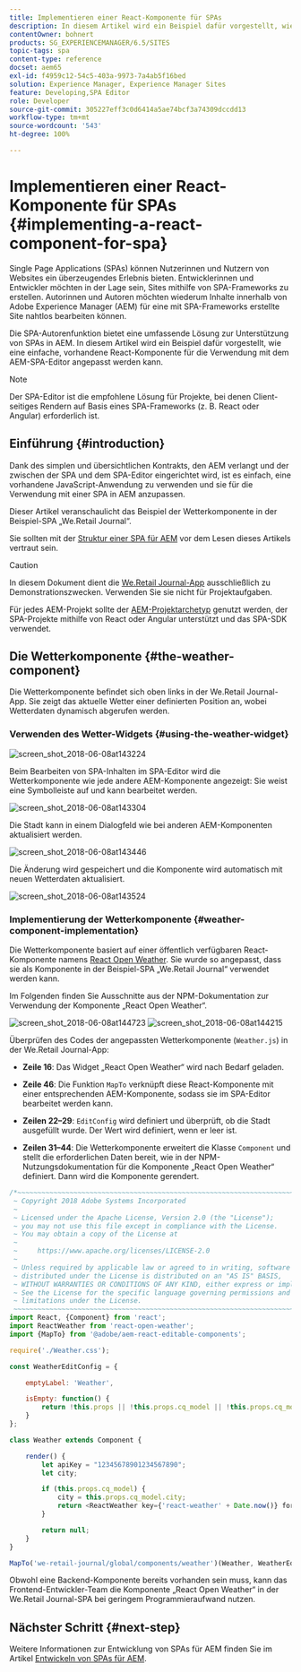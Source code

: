 ```yaml
---
title: Implementieren einer React-Komponente für SPAs
description: In diesem Artikel wird ein Beispiel dafür vorgestellt, wie eine einfache, vorhandene React-Komponente für den Adobe Experience Manager(AEM)-SPA-Editor angepasst werden kann.
contentOwner: bohnert
products: SG_EXPERIENCEMANAGER/6.5/SITES
topic-tags: spa
content-type: reference
docset: aem65
exl-id: f4959c12-54c5-403a-9973-7a4ab5f16bed
solution: Experience Manager, Experience Manager Sites
feature: Developing,SPA Editor
role: Developer
source-git-commit: 305227eff3c0d6414a5ae74bcf3a74309dccdd13
workflow-type: tm+mt
source-wordcount: '543'
ht-degree: 100%

---
```


# Implementieren einer React-Komponente für SPAs {#implementing-a-react-component-for-spa}

Single Page Applications (SPAs) können Nutzerinnen und Nutzern von Websites ein überzeugendes Erlebnis bieten. Entwicklerinnen und Entwickler möchten in der Lage sein, Sites mithilfe von SPA-Frameworks zu erstellen. Autorinnen und Autoren möchten wiederum Inhalte innerhalb von Adobe Experience Manager (AEM) für eine mit SPA-Frameworks erstellte Site nahtlos bearbeiten können.

Die SPA-Autorenfunktion bietet eine umfassende Lösung zur Unterstützung von SPAs in AEM. In diesem Artikel wird ein Beispiel dafür vorgestellt, wie eine einfache, vorhandene React-Komponente für die Verwendung mit dem AEM-SPA-Editor angepasst werden kann.

>[!NOTE]
>
>Der SPA-Editor ist die empfohlene Lösung für Projekte, bei denen Client-seitiges Rendern auf Basis eines SPA-Frameworks (z. B. React oder Angular) erforderlich ist.

## Einführung {#introduction}

Dank des simplen und übersichtlichen Kontrakts, den AEM verlangt und der zwischen der SPA und dem SPA-Editor eingerichtet wird, ist es einfach, eine vorhandene JavaScript-Anwendung zu verwenden und sie für die Verwendung mit einer SPA in AEM anzupassen.

Dieser Artikel veranschaulicht das Beispiel der Wetterkomponente in der Beispiel-SPA „We.Retail Journal“.

Sie sollten mit der [Struktur einer SPA für AEM](/help/sites-developing/spa-getting-started-react.md) vor dem Lesen dieses Artikels vertraut sein.

>[!CAUTION]
>In diesem Dokument dient die [We.Retail Journal-App](https://github.com/adobe/aem-sample-we-retail-journal) ausschließlich zu Demonstrationszwecken. Verwenden Sie sie nicht für Projektaufgaben.
>
>Für jedes AEM-Projekt sollte der [AEM-Projektarchetyp](https://experienceleague.adobe.com/docs/experience-manager-core-components/using/developing/archetype/overview.html?lang=de) genutzt werden, der SPA-Projekte mithilfe von React oder Angular unterstützt und das SPA-SDK verwendet.

## Die Wetterkomponente {#the-weather-component}

Die Wetterkomponente befindet sich oben links in der We.Retail Journal-App. Sie zeigt das aktuelle Wetter einer definierten Position an, wobei Wetterdaten dynamisch abgerufen werden.

### Verwenden des Wetter-Widgets {#using-the-weather-widget}

![screen_shot_2018-06-08at143224](assets/screen_shot_2018-06-08at143224.png)

Beim Bearbeiten von SPA-Inhalten im SPA-Editor wird die Wetterkomponente wie jede andere AEM-Komponente angezeigt: Sie weist eine Symbolleiste auf und kann bearbeitet werden.

![screen_shot_2018-06-08at143304](assets/screen_shot_2018-06-08at143304.png)

Die Stadt kann in einem Dialogfeld wie bei anderen AEM-Komponenten aktualisiert werden.

![screen_shot_2018-06-08at143446](assets/screen_shot_2018-06-08at143446.png)

Die Änderung wird gespeichert und die Komponente wird automatisch mit neuen Wetterdaten aktualisiert.

![screen_shot_2018-06-08at143524](assets/screen_shot_2018-06-08at143524.png)

### Implementierung der Wetterkomponente {#weather-component-implementation}

Die Wetterkomponente basiert auf einer öffentlich verfügbaren React-Komponente namens [React Open Weather](https://www.npmjs.com/package/react-open-weather). Sie wurde so angepasst, dass sie als Komponente in der Beispiel-SPA „We.Retail Journal“ verwendet werden kann.

Im Folgenden finden Sie Ausschnitte aus der NPM-Dokumentation zur Verwendung der Komponente „React Open Weather“.

![screen_shot_2018-06-08at144723](assets/screen_shot_2018-06-08at144723.png) ![screen_shot_2018-06-08at144215](assets/screen_shot_2018-06-08at144215.png)

Überprüfen des Codes der angepassten Wetterkomponente (`Weather.js`) in der We.Retail Journal-App:

* **Zeile 16**: Das Widget „React Open Weather“ wird nach Bedarf geladen.
* **Zeile 46**: Die Funktion `MapTo` verknüpft diese React-Komponente mit einer entsprechenden AEM-Komponente, sodass sie im SPA-Editor bearbeitet werden kann.

* **Zeilen 22–29**: `EditConfig` wird definiert und überprüft, ob die Stadt ausgefüllt wurde. Der Wert wird definiert, wenn er leer ist.

* **Zeilen 31–44**: Die Wetterkomponente erweitert die Klasse `Component` und stellt die erforderlichen Daten bereit, wie in der NPM-Nutzungsdokumentation für die Komponente „React Open Weather“ definiert. Dann wird die Komponente gerendert.

```javascript
/*~~~~~~~~~~~~~~~~~~~~~~~~~~~~~~~~~~~~~~~~~~~~~~~~~~~~~~~~~~~~~~~~~~~~~~~~~~~~~~
 ~ Copyright 2018 Adobe Systems Incorporated
 ~
 ~ Licensed under the Apache License, Version 2.0 (the "License");
 ~ you may not use this file except in compliance with the License.
 ~ You may obtain a copy of the License at
 ~
 ~     https://www.apache.org/licenses/LICENSE-2.0
 ~
 ~ Unless required by applicable law or agreed to in writing, software
 ~ distributed under the License is distributed on an "AS IS" BASIS,
 ~ WITHOUT WARRANTIES OR CONDITIONS OF ANY KIND, either express or implied.
 ~ See the License for the specific language governing permissions and
 ~ limitations under the License.
 ~~~~~~~~~~~~~~~~~~~~~~~~~~~~~~~~~~~~~~~~~~~~~~~~~~~~~~~~~~~~~~~~~~~~~~~~~~~~~*/
import React, {Component} from 'react';
import ReactWeather from 'react-open-weather';
import {MapTo} from '@adobe/aem-react-editable-components';

require('./Weather.css');

const WeatherEditConfig = {

    emptyLabel: 'Weather',

    isEmpty: function() {
        return !this.props || !this.props.cq_model || !this.props.cq_model.city || this.props.cq_model.city.trim().length < 1;
    }
};

class Weather extends Component {

    render() {
        let apiKey = "12345678901234567890";
        let city;

        if (this.props.cq_model) {
            city = this.props.cq_model.city;
            return <ReactWeather key={'react-weather' + Date.now()} forecast="today" apikey={apiKey} type="city" city={city} />
        }

        return null;
    }
}

MapTo('we-retail-journal/global/components/weather')(Weather, WeatherEditConfig);
```

Obwohl eine Backend-Komponente bereits vorhanden sein muss, kann das Frontend-Entwickler-Team die Komponente „React Open Weather“ in der We.Retail Journal-SPA bei geringem Programmieraufwand nutzen.

## Nächster Schritt {#next-step}

Weitere Informationen zur Entwicklung von SPAs für AEM finden Sie im Artikel [Entwickeln von SPAs für AEM](/help/sites-developing/spa-architecture.md).
